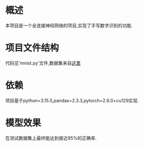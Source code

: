 # 概述

本项目是一个全连接神经网络的项目,实现了手写数字识别的功能.

# 项目文件结构

代码见'mnist.py'文件,数据集来自[这里](https://github.com/RethinkFun/DeepLearning/blob/master/chapter8/data/mnist.zip)

# 依赖

项目基于python=3.15.5,pandas=2.3.3,pytorch=2.8.0+cu129实现.

# 模型效果

在测试数据集上最终能达到接近95%的正确率.